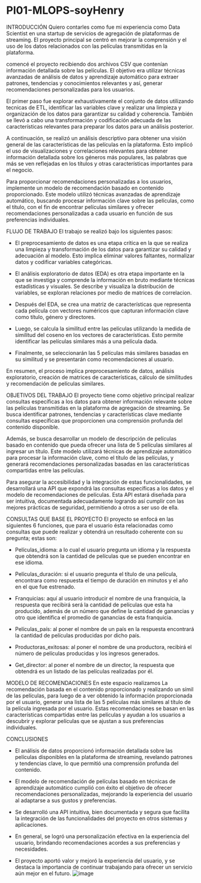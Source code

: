 # PI01-MLOPS-soyHenry
INTRODUCCIÓN
Quiero contarles como fue mi experiencia como Data Scientist en una startup de servicios de agregación de plataformas de streaming. El proyecto principal se centró en mejorar la comprensión y el uso de los datos relacionados con las películas transmitidas en la plataforma.

comencé el proyecto recibiendo dos archivos CSV que contenían información detallada sobre las películas. El objetivo era utilizar técnicas avanzadas de análisis de datos y aprendizaje automático para extraer patrones, tendencias y conocimientos relevantes y así, generar recomendaciones personalizadas para los usuarios.

El primer paso fue explorar exhaustivamente el conjunto de datos utilizando tecnicas de ETL, identificar las variables clave y realizar una limpieza y organización de los datos para garantizar su calidad y coherencia. También se llevó a cabo una transformación y codificación adecuada de las características relevantes para preparar los datos para un análisis posterior.

A continuación, se realizó un análisis descriptivo para obtener una visión general de las características de las películas en la plataforma. Esto implicó el uso de visualizaciones y correlaciones relevantes para obtener información detallada sobre los géneros más populares, las palabras que más se ven reflejadas en los títulos y otras características importantes para el negocio.

Para proporcionar recomendaciones personalizadas a los usuarios, implemente un modelo de recomendación basado en contenido proporcionado. Este modelo utilizó técnicas avanzadas de aprendizaje automático, buscando procesar  información clave sobre las películas, como el título, con el fin de encontrar películas similares y ofrecer recomendaciones personalizadas a cada usuario en función de sus preferencias individuales.

FLUJO DE TRABAJO
El trabajo se realizó bajo los siguientes pasos:
-	El preprocesamiento de datos es una etapa crítica en la que se realiza una limpieza y transformación de los datos para garantizar su calidad y adecuación al modelo. Esto implica eliminar valores faltantes, normalizar datos y codificar variables categóricas.

-	El análisis exploratorio de datos (EDA) es otra etapa importante en la que se investiga y comprende la información en bruto mediante técnicas estadísticas y visuales. Se describe y visualiza la distribución de variables, se exploran relaciones por medio de matrices de correlacion.

-	Después del EDA, se crea una matriz de características que representa cada película con vectores numéricos que capturan información clave como título, género y directores.

-	Luego, se calcula la similitud entre las películas utilizando la medida de similitud del coseno en los vectores de características. Esto permite identificar las películas similares más a una película dada.

-	Finalmente, se seleccionarán las 5 películas más similares basadas en su similitud y se presentarán como recomendaciones al usuario.

En resumen, el proceso implica preprocesamiento de datos, análisis exploratorio, creación de matrices de características, cálculo de similitudes y recomendación de películas similares.

OBJETIVOS DEL TRABAJO
El proyecto tiene como objetivo principal realizar consultas específicas a los datos para obtener información relevante sobre las películas transmitidas en la plataforma de agregación de streaming. Se busca identificar patrones, tendencias y características clave mediante consultas específicas que proporcionen una comprensión profunda del contenido disponible.

Además, se busca desarrollar un modelo de descripción de películas basado en contenido que pueda ofrecer una lista de 5 películas similares al ingresar un título. Este modelo utilizará técnicas de aprendizaje automático para procesar la información clave, como el título de las películas, y generará recomendaciones personalizadas basadas en las características compartidas entre las películas.

Para asegurar la accesibilidad y la integración de estas funcionalidades, se desarrollará una API que expondrá las consultas específicas a los datos y el modelo de recomendaciones de películas. Esta API estará diseñada para ser intuitiva, documentada adecuadamente logrando así cumplir con las mejores prácticas de seguridad, permitiendo a otros a ser uso de ella. 

CONSULTAS QUE BASE EL PROYECTO 
El proyecto se enfocá en las siguientes 6 funciones, que para el usuario ésta relacionadas como consultas que puede realizar y obtendrá un resultado coherente con su pregunta; estas son:

-	Películas_idioma: a lo cual el usuario pregunta un idioma y la respuesta que obtendrá son la cantidad de películas que se pueden encontrar en ese idioma.

-	Películas_duración: si el usuario pregunta el título de una película, encontrara como respuesta el tiempo de duración en minutos y el año en el que fue estrenado.

-	Franquicias: aquí al usuario introducir el nombre de una franquicia, la respuesta que recibirá será la cantidad de películas que esta ha producido, además de un número que define la cantidad de ganancias y otro que identifica el promedio de ganancias de esta franquicia. 

-	Películas_país: al poner el nombre de un país en la respuesta encontrará la cantidad de películas producidas por dicho país.

-	Productoras_exitosas: al poner el nombre de una productora, recibirá el número de películas producidas y los ingresos generados. 

-	Get_director: al poner el nombre de un director, la respuesta que obtendrá es un listado de las películas realizadas por él.

MODELO DE RECOMENDACIONES
En este espacio realizamos La recomendación basada en el contenido proporcionado y realizando un símil de las películas, para luego de a ver obtenido la información proporcionada por el usuario, generar una lista de las 5 películas más similares al título de la película ingresada por el usuario. Estas recomendaciones se basan en las características compartidas entre las películas y ayudan a los usuarios a descubrir y explorar películas que se ajustan a sus preferencias individuales.

CONCLUSIONES

-	El análisis de datos proporcionó información detallada sobre las películas disponibles en la plataforma de streaming, revelando patrones y tendencias clave, lo que permitió una comprensión profunda del contenido.

-	El modelo de recomendación de películas basado en técnicas de aprendizaje automático cumplió con éxito el objetivo de ofrecer recomendaciones personalizadas, mejorando la experiencia del usuario al adaptarse a sus gustos y preferencias.

-	Se desarrolló una API intuitiva, bien documentada y segura que facilita la integración de las funcionalidades del proyecto en otros sistemas y aplicaciones.

-	En general, se logró una personalización efectiva en la experiencia del usuario, brindando recomendaciones acordes a sus preferencias y necesidades.

-	El proyecto aportó valor y mejoró la experiencia del usuario, y se destaca la importancia de continuar trabajando para ofrecer un servicio aún mejor en el futuro.
![image](https://github.com/MaBeHu96/PI01-MLOPS-soyHenry/assets/114516506/3141595a-2ec4-4d51-89ef-01ca978f9328)

